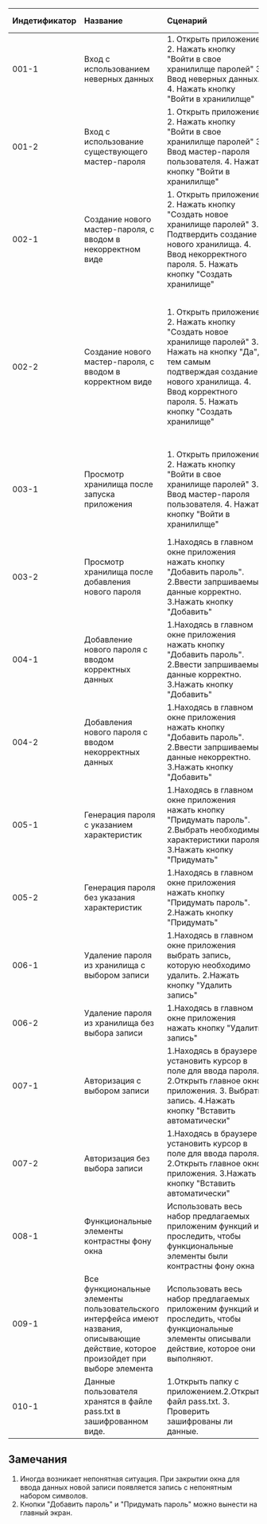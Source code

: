 |Индетификатор|Название|Сценарий|Ожидаемый результат|Фактический результат|Результат|
|:---|:---|:---|:---|:---|:---|
|001-1|Вход с использованием неверных данных|1. Открыть приложение. 2. Нажать кнопку "Войти в свое хранилилще паролей" 3. Ввод неверных данных. 4. Нажать кнопку "Войти в хранилилще"|Сообщение о неверно введенном пароле|Сообщение о неверно введенном пароле|Прошел|
|001-2|Вход с использование существующего мастер-пароля|1. Открыть приложение. 2. Нажать кнопку "Войти в свое хранилилще паролей" 3. Ввод мастер-пароля пользователя. 4. Нажать кнопку "Войти в хранилилще"|Открытие главного окна приложения|Открытие главного окна приложения|Прошел|
|002-1|Создание нового мастер-пароля, с вводом в некорректном виде|1. Открыть приложение. 2. Нажать кнопку "Создать новое хранилище паролей" 3. Подтвердить создание нового хранилища. 4. Ввод некорректного пароля. 5. Нажать кнопку "Создать хранилище"|Сообщение о некорректно введенном пароле |Не открылось меню подтверждения|Не прошел|
|002-2|Создание нового мастер-пароля, с вводом в корректном виде|1. Открыть приложение. 2. Нажать кнопку "Создать новое хранилище паролей" 3. Нажать на кнопку "Да", тем самым подтверждая создание нового хранилища. 4. Ввод корректного пароля. 5. Нажать кнопку "Создать хранилище"|Сообщение о создании нового хранилища. Открытие главного окна приложения, на котором отображается пустое хранилище. В папке с приложением создается текстовый файл "pass.txt" |Не открылось меню подтверждения|Не прошел|
|003-1|Просмотр хранилища после запуска приложения|1. Открыть приложение. 2. Нажать кнопку "Войти в свое хранилище паролей" 3. Ввод мастер-пароля пользователя. 4. Нажать кнопку "Войти в хранилилще"|Открытие главного окна приложения, на котором отображаются данные пользователя, находящиеся в хранилище |Открытие главного окна приложения, на котором отображаются данные пользователя|Прошел|
|003-2|Просмотр хранилища после добавления нового пароля|1.Находясь в главном окне приложения нажать кнопку "Добавить пароль". 2.Ввести запршиваемые данные корректно. 3.Нажать кнопку "Добавить"|Сообщение о добавлении пароля. Отображение в главном окне приложения введенного пароля|Сообщения о добавлении пароли, отображение данных о записи|Прошел|
|004-1|Добавление нового пароля с вводом корректных данных|1.Находясь в главном окне приложения нажать кнопку "Добавить пароль". 2.Ввести запршиваемые данные корректно. 3.Нажать кнопку "Добавить"|Сообщение о добавлении пароля.|Сообщение о добавлении пароля|Прошел|
|004-2|Добавления нового пароля с вводом некорректных данных|1.Находясь в главном окне приложения нажать кнопку "Добавить пароль". 2.Ввести запршиваемые данные некорректно. 3.Нажать кнопку "Добавить"|Сообщение о некорректности введенных данных.|Сообщение о некорректности введенных данных|Прошел|
|005-1|Генерация пароля с указанием характеристик|1.Находясь в главном окне приложения нажать кнопку "Придумать пароль". 2.Выбрать необходимые характеристики пароля. 3.Нажать кнопку "Придумать"|Отображение сгенерированного пароля.|Отображение сгенерированного пароля|Прошел|
|005-2|Генерация пароля без указания характеристик|1.Находясь в главном окне приложения нажать кнопку "Придумать пароль". 2.Нажать кнопку "Придумать"|Сообщение о необходимости выбрать характеристики.|Сообщение о необходимости выбрать характеристики|Прошел|
|006-1|Удаление пароля из хранилища с выбором записи|1.Находясь в главном окне приложения выбрать запись, которую необходимо удалить. 2.Нажать кнопку "Удалить запись"|Удаленная запись больше не отображается на главном окне.|Удаленная запись больше не отображается на главном окне|Прошел|
|006-2|Удаление пароля из хранилища без выбора записи|1.Находясь в главном окне приложения нажать кнопку "Удалить запись"|Никаких измений на главном окне не произойдет.|Никаких изменений|Прошел|
|007-1|Авторизация с выбором записи|1.Находясь в браузере установить курсор в поле для ввода пароля. 2.Открыть главное окно приложения. 3. Выбрать запись. 4.Нажать кнопку "Вставить автоматически"|Приложение сворачивается. В поле для ввода пароля появляется пароль, а в буфере обмена находится логин.|Приложение сворачивается. В поле для ввода пароля появляется пароль, а в буфере обмена находится логин.|Прошел|
|007-2|Авторизация без выбора записи|1.Находясь в браузере установить курсор в поле для ввода пароля. 2.Открыть главное окно приложения. 3.Нажать кнопку "Вставить автоматически"|Приложение сворачивается. В поле для ввода пароля и в буфер обмена ничего не записывается.|Приложение не свернулось|Не прошел|
|008-1|Функциональные элементы контрастны фону окна|Использовать весь набор предлагаемых приложеним функций и проследить, чтобы функциональные элементы были контрастны фону окна|Все поля ввода, кнопки и таблицы четко видны на фоне окна|Все поля ввода, кнопки и таблицы четко видны на фоне окна|Прошел|
|009-1|Все функциональные элементы пользовательского интерфейса имеют названия, описывающие действие, которое произойдет при выборе элемента|Использовать весь набор предлагаемых приложеним функций и проследить, чтобы функциональные элементы описывали действие, которое они выполняют.|Все поля ввода, кнопки и таблицы имеют названия|Некоторые элементы не имеют подписей (колонки для логина, пароля и примечения)|Не прошел|
|010-1|Данные пользователя хранятся в файле pass.txt в зашифрованном виде.|1.Открыть папку с приложением.2.Открыть файл pass.txt. 3. Проверить зашифрованы ли данные.|Все данные пользователя находятся в файле pass.txt в зашифрованном виде.|Все данные пользователя находятся в файле pass.txt в зашифрованном виде.|Прошел|

## Замечания
1) Иногда возникает непонятная ситуация. При закрытии окна для ввода данных новой записи появляется запись с непонятным набором символов.
2) Кнопки "Добавить пароль" и "Придумать пароль" можно вынести на главный экран.
